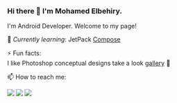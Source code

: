### Hi there 👋  I'm Mohamed Elbehiry.
I'm Android Developer. Welcome to my page!

🌱 *Currently learning*: JetPack [Compose](https://developer.android.com/jetpack/compose)

⚡ Fun facts:<br>
I like Photoshop conceptual designs take a look [gallery](http://www.deviantart.com/elbehiry4/gallery) 🤩

📫 How to reach me: <br>

<a href="https://www.linkedin.com/in/elbehiry"><img src="https://img.shields.io/badge/linkedin-%230177B5?style=flat&logo=linkedin&logoColor=white"/></a>
<a href="el6ehiry@gmail.com"><img src="https://img.shields.io/badge/gmail-D14836?&style=flat&logo=gmail&logoColor=white"/></a>
<a href="www.twitter.com/el6ehiry"><img src="https://img.shields.io/badge/twitter-%231DA1F2.svg?&style=flat&logo=twitter&logoColor=white"/></a>

<!--
**Elbehiry/elbehiry** is a ✨ _special_ ✨ repository because its `README.md` (this file) appears on your GitHub profile.

Here are some ideas to get you started:

- 🔭 I’m currently working on ...
- 🌱 I’m currently learning ...
- 👯 I’m looking to collaborate on ...
- 🤔 I’m looking for help with ...
- 💬 Ask me about ...
- 📫 How to reach me: ...
- 😄 Pronouns: ...
- ⚡ Fun fact: ...
-->
